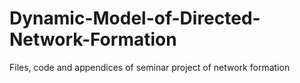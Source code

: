 # Dynamic-Model-of-Directed-Network-Formation
Files, code and appendices of seminar project of network formation
